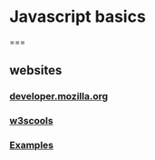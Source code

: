 # Javascript basics
===
## websites 
### [developer.mozilla.org](https://developer.mozilla.org/en-US/docs/Learn/Getting_started_with_the_web/JavaScript_basics) 
### [w3scools](http://www.w3schools.com/js/) 
### [Examples](http://www.w3schools.com/js/js_examples.asp)